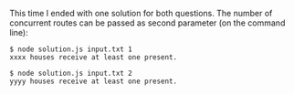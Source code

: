 This time I ended with one solution for both questions.
The number of concurrent routes can be passed as second parameter (on the command line):
```
$ node solution.js input.txt 1
xxxx houses receive at least one present.

$ node solution.js input.txt 2
yyyy houses receive at least one present.
```